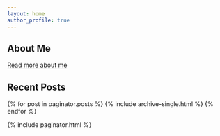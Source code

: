 ```yaml
---
layout: home
author_profile: true
---
```



## About Me

[Read more about me](/about)

## Recent Posts

{% for post in paginator.posts %}
  {% include archive-single.html %}
{% endfor %}

{% include paginator.html %}
